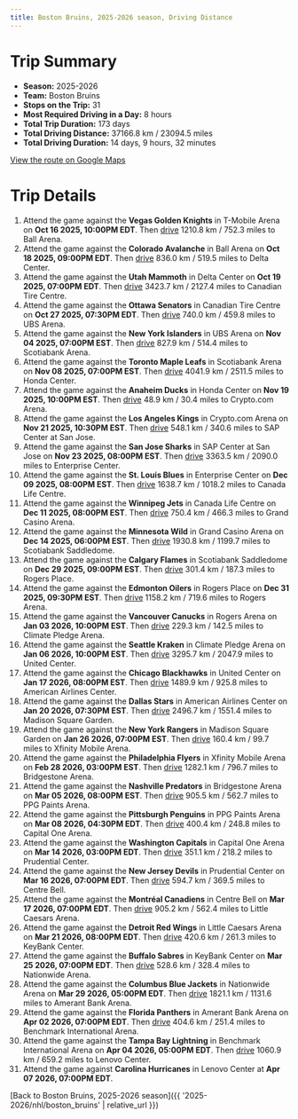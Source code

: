 ```yaml
---
title: Boston Bruins, 2025-2026 season, Driving Distance
---
```


# Trip Summary
- **Season:** 2025-2026
- **Team:** Boston Bruins
- **Stops on the Trip:** 31
- **Most Required Driving in a Day:** 8 hours
- **Total Trip Duration:** 173 days
- **Total Driving Distance:** 37166.8 km / 23094.5 miles
- **Total Driving Duration:** 14 days, 9 hours, 32 minutes

[View the route on Google Maps](https://www.google.com/maps/dir/T-Mobile+Arena+Vegas/Ball+Arena+Colorado/Delta+Center+Utah/Canadian+Tire+Centre+Ottawa/UBS+Arena+New+York/Scotiabank+Arena+Toronto/Honda+Center+Anaheim/Crypto.com+Arena+Los+Angeles/SAP+Center+at+San+Jose+San+Jose/Enterprise+Center+St.+Louis/Canada+Life+Centre+Winnipeg/Grand+Casino+Arena+Minnesota/Scotiabank+Saddledome+Calgary/Rogers+Place+Edmonton/Rogers+Arena+Vancouver/Climate+Pledge+Arena+Seattle/United+Center+Chicago/American+Airlines+Center+Dallas/Madison+Square+Garden+New+York/Xfinity+Mobile+Arena+Philadelphia/Bridgestone+Arena+Nashville/PPG+Paints+Arena+Pittsburgh/Capital+One+Arena+Washington/Prudential+Center+New+Jersey/Centre+Bell+Montréal/Little+Caesars+Arena+Detroit/KeyBank+Center+Buffalo/Nationwide+Arena+Columbus/Amerant+Bank+Arena+Florida/Benchmark+International+Arena+Tampa+Bay/Lenovo+Center+Carolina)

# Trip Details
1. Attend the game against the **Vegas Golden Knights** in T-Mobile Arena on **Oct 16 2025, 10:00PM EDT**. Then [drive](https://www.google.com/maps/dir/T-Mobile+Arena+Vegas/Ball+Arena+Colorado) 1210.8 km / 752.3 miles to Ball Arena.
2. Attend the game against the **Colorado Avalanche** in Ball Arena on **Oct 18 2025, 09:00PM EDT**. Then [drive](https://www.google.com/maps/dir/Ball+Arena+Colorado/Delta+Center+Utah) 836.0 km / 519.5 miles to Delta Center.
3. Attend the game against the **Utah Mammoth** in Delta Center on **Oct 19 2025, 07:00PM EDT**. Then [drive](https://www.google.com/maps/dir/Delta+Center+Utah/Canadian+Tire+Centre+Ottawa) 3423.7 km / 2127.4 miles to Canadian Tire Centre.
4. Attend the game against the **Ottawa Senators** in Canadian Tire Centre on **Oct 27 2025, 07:30PM EDT**. Then [drive](https://www.google.com/maps/dir/Canadian+Tire+Centre+Ottawa/UBS+Arena+New+York) 740.0 km / 459.8 miles to UBS Arena.
5. Attend the game against the **New York Islanders** in UBS Arena on **Nov 04 2025, 07:00PM EST**. Then [drive](https://www.google.com/maps/dir/UBS+Arena+New+York/Scotiabank+Arena+Toronto) 827.9 km / 514.4 miles to Scotiabank Arena.
6. Attend the game against the **Toronto Maple Leafs** in Scotiabank Arena on **Nov 08 2025, 07:00PM EST**. Then [drive](https://www.google.com/maps/dir/Scotiabank+Arena+Toronto/Honda+Center+Anaheim) 4041.9 km / 2511.5 miles to Honda Center.
7. Attend the game against the **Anaheim Ducks** in Honda Center on **Nov 19 2025, 10:00PM EST**. Then [drive](https://www.google.com/maps/dir/Honda+Center+Anaheim/Crypto.com+Arena+Los+Angeles) 48.9 km / 30.4 miles to Crypto.com Arena.
8. Attend the game against the **Los Angeles Kings** in Crypto.com Arena on **Nov 21 2025, 10:30PM EST**. Then [drive](https://www.google.com/maps/dir/Crypto.com+Arena+Los+Angeles/SAP+Center+at+San+Jose+San+Jose) 548.1 km / 340.6 miles to SAP Center at San Jose.
9. Attend the game against the **San Jose Sharks** in SAP Center at San Jose on **Nov 23 2025, 08:00PM EST**. Then [drive](https://www.google.com/maps/dir/SAP+Center+at+San+Jose+San+Jose/Enterprise+Center+St.+Louis) 3363.5 km / 2090.0 miles to Enterprise Center.
10. Attend the game against the **St. Louis Blues** in Enterprise Center on **Dec 09 2025, 08:00PM EST**. Then [drive](https://www.google.com/maps/dir/Enterprise+Center+St.+Louis/Canada+Life+Centre+Winnipeg) 1638.7 km / 1018.2 miles to Canada Life Centre.
11. Attend the game against the **Winnipeg Jets** in Canada Life Centre on **Dec 11 2025, 08:00PM EST**. Then [drive](https://www.google.com/maps/dir/Canada+Life+Centre+Winnipeg/Grand+Casino+Arena+Minnesota) 750.4 km / 466.3 miles to Grand Casino Arena.
12. Attend the game against the **Minnesota Wild** in Grand Casino Arena on **Dec 14 2025, 06:00PM EST**. Then [drive](https://www.google.com/maps/dir/Grand+Casino+Arena+Minnesota/Scotiabank+Saddledome+Calgary) 1930.8 km / 1199.7 miles to Scotiabank Saddledome.
13. Attend the game against the **Calgary Flames** in Scotiabank Saddledome on **Dec 29 2025, 09:00PM EST**. Then [drive](https://www.google.com/maps/dir/Scotiabank+Saddledome+Calgary/Rogers+Place+Edmonton) 301.4 km / 187.3 miles to Rogers Place.
14. Attend the game against the **Edmonton Oilers** in Rogers Place on **Dec 31 2025, 09:30PM EST**. Then [drive](https://www.google.com/maps/dir/Rogers+Place+Edmonton/Rogers+Arena+Vancouver) 1158.2 km / 719.6 miles to Rogers Arena.
15. Attend the game against the **Vancouver Canucks** in Rogers Arena on **Jan 03 2026, 10:00PM EST**. Then [drive](https://www.google.com/maps/dir/Rogers+Arena+Vancouver/Climate+Pledge+Arena+Seattle) 229.3 km / 142.5 miles to Climate Pledge Arena.
16. Attend the game against the **Seattle Kraken** in Climate Pledge Arena on **Jan 06 2026, 10:00PM EST**. Then [drive](https://www.google.com/maps/dir/Climate+Pledge+Arena+Seattle/United+Center+Chicago) 3295.7 km / 2047.9 miles to United Center.
17. Attend the game against the **Chicago Blackhawks** in United Center on **Jan 17 2026, 08:00PM EST**. Then [drive](https://www.google.com/maps/dir/United+Center+Chicago/American+Airlines+Center+Dallas) 1489.9 km / 925.8 miles to American Airlines Center.
18. Attend the game against the **Dallas Stars** in American Airlines Center on **Jan 20 2026, 07:30PM EST**. Then [drive](https://www.google.com/maps/dir/American+Airlines+Center+Dallas/Madison+Square+Garden+New+York) 2496.7 km / 1551.4 miles to Madison Square Garden.
19. Attend the game against the **New York Rangers** in Madison Square Garden on **Jan 26 2026, 07:00PM EST**. Then [drive](https://www.google.com/maps/dir/Madison+Square+Garden+New+York/Xfinity+Mobile+Arena+Philadelphia) 160.4 km / 99.7 miles to Xfinity Mobile Arena.
20. Attend the game against the **Philadelphia Flyers** in Xfinity Mobile Arena on **Feb 28 2026, 03:00PM EST**. Then [drive](https://www.google.com/maps/dir/Xfinity+Mobile+Arena+Philadelphia/Bridgestone+Arena+Nashville) 1282.1 km / 796.7 miles to Bridgestone Arena.
21. Attend the game against the **Nashville Predators** in Bridgestone Arena on **Mar 05 2026, 08:00PM EST**. Then [drive](https://www.google.com/maps/dir/Bridgestone+Arena+Nashville/PPG+Paints+Arena+Pittsburgh) 905.5 km / 562.7 miles to PPG Paints Arena.
22. Attend the game against the **Pittsburgh Penguins** in PPG Paints Arena on **Mar 08 2026, 04:30PM EDT**. Then [drive](https://www.google.com/maps/dir/PPG+Paints+Arena+Pittsburgh/Capital+One+Arena+Washington) 400.4 km / 248.8 miles to Capital One Arena.
23. Attend the game against the **Washington Capitals** in Capital One Arena on **Mar 14 2026, 03:00PM EDT**. Then [drive](https://www.google.com/maps/dir/Capital+One+Arena+Washington/Prudential+Center+New+Jersey) 351.1 km / 218.2 miles to Prudential Center.
24. Attend the game against the **New Jersey Devils** in Prudential Center on **Mar 16 2026, 07:00PM EDT**. Then [drive](https://www.google.com/maps/dir/Prudential+Center+New+Jersey/Centre+Bell+Montréal) 594.7 km / 369.5 miles to Centre Bell.
25. Attend the game against the **Montréal Canadiens** in Centre Bell on **Mar 17 2026, 07:00PM EDT**. Then [drive](https://www.google.com/maps/dir/Centre+Bell+Montréal/Little+Caesars+Arena+Detroit) 905.2 km / 562.4 miles to Little Caesars Arena.
26. Attend the game against the **Detroit Red Wings** in Little Caesars Arena on **Mar 21 2026, 08:00PM EDT**. Then [drive](https://www.google.com/maps/dir/Little+Caesars+Arena+Detroit/KeyBank+Center+Buffalo) 420.6 km / 261.3 miles to KeyBank Center.
27. Attend the game against the **Buffalo Sabres** in KeyBank Center on **Mar 25 2026, 07:00PM EDT**. Then [drive](https://www.google.com/maps/dir/KeyBank+Center+Buffalo/Nationwide+Arena+Columbus) 528.6 km / 328.4 miles to Nationwide Arena.
28. Attend the game against the **Columbus Blue Jackets** in Nationwide Arena on **Mar 29 2026, 05:00PM EDT**. Then [drive](https://www.google.com/maps/dir/Nationwide+Arena+Columbus/Amerant+Bank+Arena+Florida) 1821.1 km / 1131.6 miles to Amerant Bank Arena.
29. Attend the game against the **Florida Panthers** in Amerant Bank Arena on **Apr 02 2026, 07:00PM EDT**. Then [drive](https://www.google.com/maps/dir/Amerant+Bank+Arena+Florida/Benchmark+International+Arena+Tampa+Bay) 404.6 km / 251.4 miles to Benchmark International Arena.
30. Attend the game against the **Tampa Bay Lightning** in Benchmark International Arena on **Apr 04 2026, 05:00PM EDT**. Then [drive](https://www.google.com/maps/dir/Benchmark+International+Arena+Tampa+Bay/Lenovo+Center+Carolina) 1060.9 km / 659.2 miles to Lenovo Center.
31. Attend the game against **Carolina Hurricanes** in Lenovo Center at **Apr 07 2026, 07:00PM EDT**.

[Back to Boston Bruins, 2025-2026 season]({{ '2025-2026/nhl/boston_bruins' | relative_url }})

